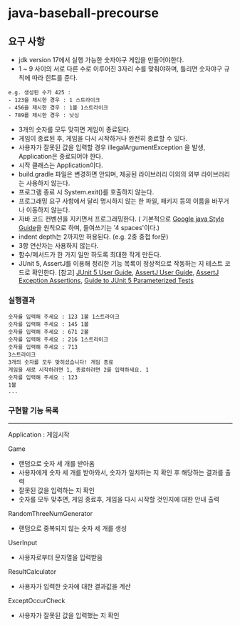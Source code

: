 # java-baseball-precourse

## 요구 사항

* jdk version 17에서 실행 가능한 숫자야구 게임을 만들어야한다.
* 1 ~ 9 사이의 서로 다른 수로 이루어진 3자리 수를 맞춰야하며, 틀리면 숫자야구 규칙에 따라 힌트를 준다.

```
e.g. 생성된 수가 425 :
- 123을 제시한 경우 : 1 스트라이크
- 456을 제시한 경우 : 1볼 1스트라이크
- 789를 제시한 경우 : 낫싱
```

* 3개의 숫자를 모두 맞히면 게임이 종료된다.
* 게임이 종료된 후, 게임을 다시 시작하거나 완전히 종료할 수 있다.
* 사용자가 잘못된 값을 입력할 경우 illegalArgumentException 을 발생, Application은 종료되어야 한다.
* 시작 클래스는 Application이다.
* build.gradle 파일은 변경하면 안되며, 제공된 라이브러리 이외의 외부 라이브러리는 사용하지 않는다.
* 프로그램 종료 시 System.exit()를 호출하지 않는다.
* 프로그래밍 요구 사항에서 달리 명시하지 않는 한 파일, 패키지 등의 이름을 바꾸거나 이동하지 않는다.
* 자바 코드 컨벤션을 지키면서 프로그래밍한다. ( 기본적으로 [Google java Style Guide](https://google.github.io/styleguide/javaguide.html)을 원칙으로 하며, 들여쓰기는 '4 spaces'이다.)
* indent depth는 2까지만 허용된다. (e.g. 2중 중첩 for문)
* 3항 연산자는 사용하지 않는다.
* 함수/메서드가 한 가지 일만 하도록 최대한 작게 만든다.
* JUnit 5, AssertJ를 이용해 정리한 기능 목록이 정상적으로 작동하는 지 테스트 코드로 확인한다.
  [참고] [JUnit 5 User Guide](https://junit.org/junit5/docs/current/user-guide), [AssertJ User Guide](https://assertj.github.io/doc), [AssertJ Exception Assertions](https://www.baeldung.com/assertj-exception-assertion), [Guide to JUnit 5 Parameterized Tests](https://www.baeldung.com/parameterized-tests-junit-5)

### 실행결과

```
숫자를 입력해 주세요 : 123 1볼 1스트라이크
숫자를 입력해 주세요 : 145 1볼
숫자를 입력해 주세요 : 671 2볼
숫자를 입력해 주세요 : 216 1스트라이크
숫자를 입력해 주세요 : 713
3스트라이크
3개의 숫자를 모두 맞히셨습니다! 게임 종료
게임을 새로 시작하려면 1, 종료하려면 2를 입력하세요. 1
숫자를 입력해 주세요 : 123
1볼
...
```

### 구현할 기능 목록

---

Application : 게임시작

Game

* 랜덤으로 숫자 세 개를 받아옴
* 사용자에게 숫자 세 개를 받아와서, 숫자가 일치하는 지 확인 후 해당하는 결과를 출력
* 잘못된 값을 입력하는 지 확인
* 숫자를 모두 맞추면, 게임 종료후, 게임을 다시 시작할 것인지에 대한 안내 출력

RandomThreeNumGenerator

* 랜덤으로 중복되지 않는 숫자 세 개를 생성

UserInput

* 사용자로부터 문자열을 입력받음

ResultCalculator

* 사용자가 입력한 숫자에 대한 결과값을 계산

ExceptOccurCheck

* 사용자가 잘못된 값을 입력했는 지 확인
